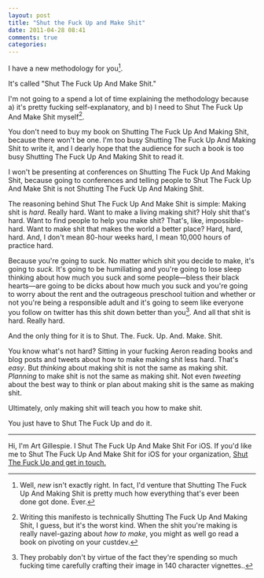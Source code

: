 ```yaml
---
layout: post
title: "Shut the Fuck Up and Make Shit"
date: 2011-04-28 08:41
comments: true
categories: 
---
```

I have a new methodology for you[^1].

It's called "Shut The Fuck Up And Make Shit."

I'm not going to a spend a lot of time explaining the methodology because a)
it's pretty fucking self-explanatory, and b) I need to Shut The Fuck Up And
Make Shit myself[^2].

You don't need to buy my book on Shutting The Fuck Up And Making Shit, because
there won't be one. I'm too busy Shutting The Fuck Up And Making Shit to write
it, and I dearly hope that the audience for such a book is too busy Shutting
The Fuck Up And Making Shit to read it.

I won't be presenting at conferences on Shutting The Fuck Up And Making Shit,
because going to conferences and telling people to Shut The Fuck Up And Make
Shit is not Shutting The Fuck Up And Making Shit.

The reasoning behind Shut The Fuck Up And Make Shit is simple: Making shit is
*hard*. Really hard. Want to make a living making shit? Holy shit that's hard.
Want to find people to help you make shit? That's, like, impossible-hard. Want
to make shit that makes the world a better place? Hard, hard, hard. And, I
don't mean 80-hour weeks hard, I mean 10,000 hours of practice hard. 

Because you're going to suck. No matter which shit you decide to make, it's
going to *suck.* It's going to be humiliating and you're going to lose sleep
thinking about how much you suck and some people—bless their black hearts—are
going to be dicks about how much you suck and you're going to worry about the
rent and the outrageous preschool tuition and whether or not you're being a
responsible adult and it's going to seem like everyone you follow on twitter 
has this shit down better than you[^3]. And all that shit is hard. Really hard.

And the only thing for it is to Shut. The. Fuck. Up. And. Make. Shit.

You know what's not hard? Sitting in your fucking Aeron reading books and blog
posts and tweets about how to make making shit less hard. That's *easy*. But
*thinking* about making shit is not the same as making shit. *Planning* to make
shit is not the same as making shit. Not even *tweeting* about the best way to
think or plan about making shit is the same as making shit.

Ultimately, only making shit will teach you how to make shit.

You just have to Shut The Fuck Up and do it.

<hr>
Hi, I'm Art Gillespie. I Shut The Fuck Up And Make Shit For iOS. If you'd like me to Shut The Fuck Up And Make Shit for iOS for your organization, <a href="mailto:art@tapsquare.com">Shut The Fuck Up and get in touch.</a>

[^1]: Well, *new* isn't exactly right. In fact, I'd venture that Shutting The
Fuck Up And Making Shit is pretty much how everything that's ever been done got
done. Ever. 

[^2]: Writing this manifesto is technically Shutting The Fuck Up And Making
Shit, I guess, but it's the worst kind. When the shit you're making is really
navel-gazing about *how to make*, you might as well go read a book on pivoting
on your custdev. 

[^3]: They probably don't by virtue of the fact they're spending so much
fucking time carefully crafting their image in 140 character vignettes.[^4].

[^4]: *Mea fucking culpa.*
